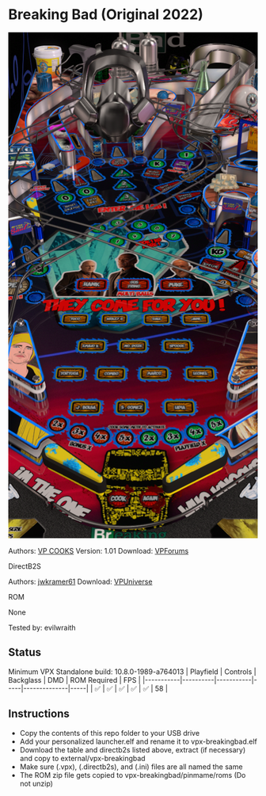 # Breaking Bad (Original 2022)

![Table Preview](https://github.com/evilwraith/vpx-images/blob/main/vpx-breakingbad.png)

Authors: [VP COOKS](https://www.vpforums.org/index.php?showuser=180201)
Version: 1.01
Download: [VPForums](https://www.vpforums.org/index.php?app=downloads&showfile=16791)

DirectB2S

Authors: [jwkramer61](https://vpuniverse.com/profile/46356-jwkramer61/)
Download: [VPUniverse](https://vpuniverse.com/files/file/11381-breaking-bad-vp-cooks-edition-3-screen-b2s-with-full-dmd/)

ROM

None

Tested by: evilwraith

## Status 

Minimum VPX Standalone build: 10.8.0-1989-a764013
| Playfield | Controls | Backglass | DMD | ROM Required | FPS | 
|-----------|----------|-----------|-----|--------------|-----|
| :white_check_mark: | :white_check_mark: | :white_check_mark: | :white_check_mark: | :white_check_mark: | 58 |

## Instructions

- Copy the contents of this repo folder to your USB drive
- Add your personalized launcher.elf and rename it to vpx-breakingbad.elf
- Download the table and directb2s listed above, extract (if necessary) and copy to external/vpx-breakingbad
- Make sure (.vpx), (.directb2s), and (.ini) files are all named the same
- The ROM zip file gets copied to vpx-breakingbad/pinmame/roms (Do not unzip)
